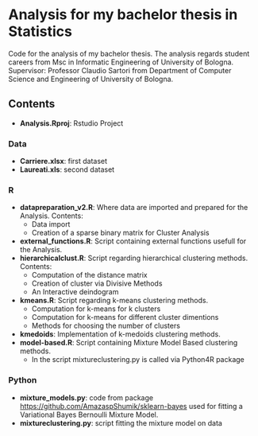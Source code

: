 # Analysis for my bachelor thesis in Statistics
Code for the analysis of my bachelor thesis. The analysis regards student careers from Msc in Informatic Engineering of University of Bologna.
Supervisor: Professor Claudio Sartori from Department of Computer Science and Engineering of University of Bologna.

## Contents

- **Analysis.Rproj**: Rstudio Project

### Data
- **Carriere.xlsx**: first dataset
- **Laureati.xls**: second dataset

### R
- **datapreparation_v2.R**: Where data are imported and prepared for the Analysis. Contents:
  - Data import
  - Creation of a sparse binary matrix for Cluster Analysis
- **external_functions.R**: Script containing external functions usefull for the Analysis.
- **hierarchicalclust.R**: Script regarding hierarchical clustering methods. Contents:
  - Computation of the distance matrix
  - Creation of cluster via Divisive Methods
  - An Interactive deindogram
- **kmeans.R**: Script regarding k-means clustering methods.
  - Computation for k-means for k clusters
  - Computation for k-means for different cluster dimentions
  - Methods for choosing the number of clusters
- **kmedoids**: Implementation of k-medoids clustering methods. 
- **model-based.R**: Script containing Mixture Model Based clustering methods.
  - In the script mixtureclustering.py is called via Python4R package

### Python
  - **mixture_models.py**: code from package https://github.com/AmazaspShumik/sklearn-bayes used for fitting a Variational Bayes Bernoulli Mixture Model.
  - **mixtureclustering.py**: script fitting the mixture model on data